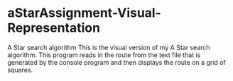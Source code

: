 # aStarAssignment-Visual-Representation
A Star search algorithm
This is the visual version of my A Star search algorithm. 
This program reads in the route from the text file that is generated by the console program 
and then displays the route on a grid of squares.
